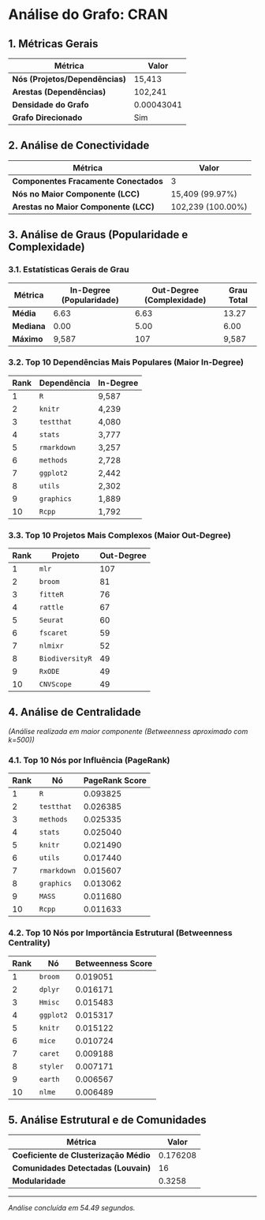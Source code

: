 # Análise do Grafo: CRAN

## 1. Métricas Gerais
| Métrica | Valor |
|---|---|
| **Nós (Projetos/Dependências)** | 15,413 |
| **Arestas (Dependências)** | 102,241 |
| **Densidade do Grafo** | 0.00043041 |
| **Grafo Direcionado** | Sim |

## 2. Análise de Conectividade
| Métrica | Valor |
|---|---|
| **Componentes Fracamente Conectados** | 3 |
| **Nós no Maior Componente (LCC)** | 15,409 (99.97%) |
| **Arestas no Maior Componente (LCC)** | 102,239 (100.00%) |

## 3. Análise de Graus (Popularidade e Complexidade)
### 3.1. Estatísticas Gerais de Grau
| Métrica | In-Degree (Popularidade) | Out-Degree (Complexidade) | Grau Total |
|---|---|---|---|
| **Média** | 6.63 | 6.63 | 13.27 |
| **Mediana** | 0.00 | 5.00 | 6.00 |
| **Máximo** | 9,587 | 107 | 9,587 |

### 3.2. Top 10 Dependências Mais Populares (Maior In-Degree)
| Rank | Dependência | In-Degree |
|---|---|---|
| 1 | `R` | 9,587 |
| 2 | `knitr` | 4,239 |
| 3 | `testthat` | 4,080 |
| 4 | `stats` | 3,777 |
| 5 | `rmarkdown` | 3,257 |
| 6 | `methods` | 2,728 |
| 7 | `ggplot2` | 2,442 |
| 8 | `utils` | 2,302 |
| 9 | `graphics` | 1,889 |
| 10 | `Rcpp` | 1,792 |

### 3.3. Top 10 Projetos Mais Complexos (Maior Out-Degree)
| Rank | Projeto | Out-Degree |
|---|---|---|
| 1 | `mlr` | 107 |
| 2 | `broom` | 81 |
| 3 | `fitteR` | 76 |
| 4 | `rattle` | 67 |
| 5 | `Seurat` | 60 |
| 6 | `fscaret` | 59 |
| 7 | `nlmixr` | 52 |
| 8 | `BiodiversityR` | 49 |
| 9 | `RxODE` | 49 |
| 10 | `CNVScope` | 49 |

## 4. Análise de Centralidade
_(Análise realizada em maior componente (Betweenness aproximado com k=500))_

### 4.1. Top 10 Nós por Influência (PageRank)
| Rank | Nó | PageRank Score |
|---|---|---|
| 1 | `R` | 0.093825 |
| 2 | `testthat` | 0.026385 |
| 3 | `methods` | 0.025335 |
| 4 | `stats` | 0.025040 |
| 5 | `knitr` | 0.021490 |
| 6 | `utils` | 0.017440 |
| 7 | `rmarkdown` | 0.015607 |
| 8 | `graphics` | 0.013062 |
| 9 | `MASS` | 0.011680 |
| 10 | `Rcpp` | 0.011633 |

### 4.2. Top 10 Nós por Importância Estrutural (Betweenness Centrality)
| Rank | Nó | Betweenness Score |
|---|---|---|
| 1 | `broom` | 0.019051 |
| 2 | `dplyr` | 0.016171 |
| 3 | `Hmisc` | 0.015483 |
| 4 | `ggplot2` | 0.015317 |
| 5 | `knitr` | 0.015122 |
| 6 | `mice` | 0.010724 |
| 7 | `caret` | 0.009188 |
| 8 | `styler` | 0.007171 |
| 9 | `earth` | 0.006567 |
| 10 | `nlme` | 0.006489 |

## 5. Análise Estrutural e de Comunidades
| Métrica | Valor |
|---|---|
| **Coeficiente de Clusterização Médio** | 0.176208 |
| **Comunidades Detectadas (Louvain)** | 16 |
| **Modularidade** | 0.3258 |

---
*Análise concluída em 54.49 segundos.*

